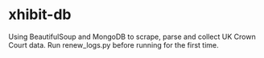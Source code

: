 # xhibit-db
Using BeautifulSoup and MongoDB to scrape, parse and collect UK Crown Court data.
Run renew_logs.py before running for the first time.
